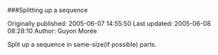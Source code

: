###Splitting up a sequence

Originally published: 2005-06-07 14:55:50
Last updated: 2005-06-08 08:28:10
Author: Guyon Morée

Split up a sequence in same-size(if possible) parts.